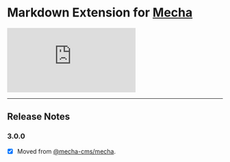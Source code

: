 Markdown Extension for [Mecha](https://github.com/mecha-cms/mecha)
==================================================================

![Code Size](https://img.shields.io/github/languages/code-size/mecha-cms/x.markdown?color=%23444&style=for-the-badge)

---

Release Notes
-------------

### 3.0.0

 - [x] Moved from [@mecha-cms/mecha](https://github.com/mecha-cms/mecha).